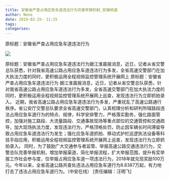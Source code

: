 ```yaml
---
title: 安徽省严查占用应急车道违法行为完善举报机制_安徽频道
author: None
date: 2019-02-25- 11:25
tags: 
categories: 
---
```

原标题：安徽省严查占用应急车道违法行为
<!-- more -->
                
<img align="center" border="0" src="http://p2.ifengimg.com/a/2016/0810/204c433878d5cf9size1_w16_h16.png" />
                
            
原标题：安徽省严查占用应急车道违法行为据江淮晨报消息，近日，记者从省交警总队获悉，针对我省高速公路占用应急车道违法行为多发，全省高速交警部门在加大执法力度的同时，更积极运用全程视频监控管理系统开展网上
原标题：安徽省严查占用应急车道违法行为
据江淮晨报消息，近日，记者从省交警总队获悉，针对我省高速公路占用应急车道违法行为多发，全省高速交警部门在加大执法力度的同时，更积极运用全程视频监控管理系统开展网上巡查，发现违法行为立即抓拍录入。
近期，我省高速公路占用应急车道违法行为多发，严重扰乱了高速公路通行秩序。省公安厅交警总队要求全省高速交警部门，认真梳理分析和研判所辖路段违法占用应急车道行为的特点、规律，科学安排警力，严格落实勤务，强化路面管控，加强对施工路段、大流量路段、交通事故现场等重点部位的交通管控和交通疏导，加大现场执法力度，发现违法行为，严格顶格处罚，防止因车辆长时间滞留导致占用应急车道违法行为发生；强化应急车道抓拍、移动式护栏巡逻执法设备等科技手段应用，积极运用全程视频监控管理系统开展网上巡查，发现违法行为立即抓拍录入。
同时，为了鼓励广大交通参与者监管、举报高速公路交通违法行为，交警总队完善举报机制，增加举报渠道，简化举报流程，扩大举报范围，提升有奖举报工作社会参与度，仅举报占用应急车道一项违法行为，2018年就兑现奖励100万元。今年以来，全省高速公路共查处违法占用应急车道行为8.8387万起，有力地打击了违法占用应急车道行为。（中安在线）
[责任编辑：汪明飞]
            

